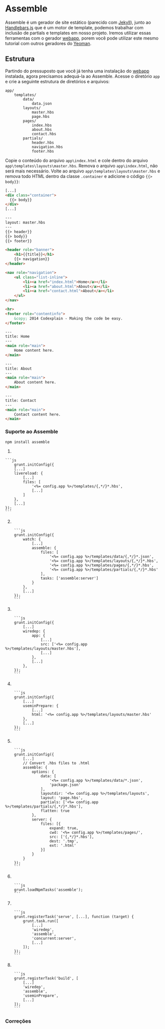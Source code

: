 # Assemble

Assemble é um gerador de site estático (parecido com [Jekyll](http://jekyllrb.com/)), junto ao [Handlebars.js](http://handlebarsjs.com/) que é um motor de template, podemos trabalhar com inclusão de partials e templates em nosso projeto. Iremos utilizar essas ferramentas com o gerador [webapp](https://github.com/yeoman/generator-webapp), porem você pode utilizar este mesmo tutorial com outros geradores do [Yeoman](http://yeoman.io/).

## Estrutura

Partindo do pressuposto que você já tenha uma instalação do [webapp](https://github.com/yeoman/generator-webapp) instalada, agora precisamos adequá-la ao Assemble. Acesse o diretório `app` e crie a seguinte estrutura de diretórios e arquivos:

	app/
		templates/
			data/
				data.json
			layouts/
				master.hbs
				page.hbs
			pages/
				index.hbs
				about.hbs
				contact.hbs
			partials/
				header.hbs
				navigation.hbs
				footer.hbs

Copie o conteúdo do arquivo `app\index.html` e cole dentro do arquivo `app\templates\layouts\master.hbs`. Remova o arquivo `app\index.html`, não será mais necessário. Volte ao arquivo `app\templates\layouts\master.hbs` e remova todo HTML dentro da classe `.container` e adicione o código `{{> body}}`:

```html
[...]
<div class="container">
  {{> body}}
</div>
[...]
```

```html
---
layout: master.hbs
---
{{> header}}
{{> body}}
{{> footer}}
```

```html
<header role="banner">
	<h1>{{title}}</h1>
	{{> navigation}}
</header>
```

```html
<nav role="navigation">
	<ul class="list-inline">
		<li><a href="index.html">Home</a></li>
		<li><a href="about.html">About</a></li>
		<li><a href="contact.html">About</a></li>
	</ul>
</nav>
```

```html
<hr>
<footer role="contentinfo">
	&copy; 2014 Codexplain - Making the code be easy.
</footer>
```

```html
---
title: Home
---
<main role="main">
	Home content here.
</main>
```

```html
---
title: About
---
<main role="main">
	About content here.
</main>

```

```html
---
title: Contact
---
<main role="main">
	Contact content here.
</main>
```

### Suporte ao Assemble

```bash
npm install assemble
```

1. 

	```js
		grunt.initConfig({
		[...]
		livereload: {
			[...]
			files: [
				'<%= config.app %>/templates/{,*/}*.hbs',
				[...]
			]
		},
		[...]
	});
	```

2. 

		```js
		grunt.initConfig({
			watch: {
				[...]
				assemble: {
					files: [
						'<%= config.app %>/templates/data/{,*/}*.json',
						'<%= config.app %>/templates/layouts/{,*/}*.hbs',
						'<%= config.app %>/templates/pages/{,*/}*.hbs',
						'<%= config.app %>/templates/partials/{,*/}*.hbs'
					],
					tasks: ['assemble:server']
				}
			},
			[...]
		});
		```

3. 

		```js
		grunt.initConfig({
			[...]
			wiredep: {
				app: {
					[...]
					src: ['<%= config.app %>/templates/layouts/master.hbs'],
					[...]
				},
				[...]
			},
		});
		```

4. 

		```js
		grunt.initConfig({
			[...]
			useminPrepare: {
				[...]
				html: '<%= config.app %>/templates/layouts/master.hbs'
			},
			[...]
		});
		```

5. 

		```js
		grunt.initConfig({
			[...]
			// Convert .hbs files to .html
			assemble: {
				options: {
					data: [
						'<%= config.app %>/templates/data/*.json',
						'package.json'
					],
					layoutdir: '<%= config.app %>/templates/layouts',
					layout: 'page.hbs',
					partials: ['<%= config.app %>/templates/partials/{,*/}*.hbs'],
					flatten: true
				},
				server: {
					files: [{
						expand: true,
						cwd: '<%= config.app %>/templates/pages/',
						src: ['{,*/}*.hbs'],
						dest: '.tmp',
						ext: '.html'
					}]
				}
			}
		});
		```

6. 

		```js
		grunt.loadNpmTasks('assemble');
		```

7. 

		```js
		grunt.registerTask('serve', [...], function (target) {
			grunt.task.run([
				[...]
				'wiredep',
				'assemble',
				'concurrent:server',
				[...]
			]);
		});
		```

8. 

		```js
		grunt.registerTask('build', [
			[...]
			'wiredep',
			'assemble',
			'useminPrepare',
			[...]
		]);
		```

### Correções

